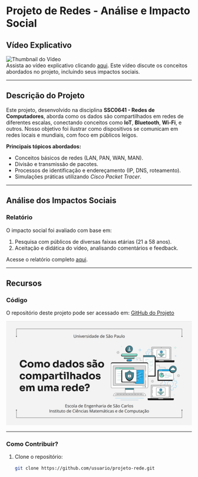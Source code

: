 # Projeto de Redes - Análise e Impacto Social

## Vídeo Explicativo

![Thumbnail do Vídeo](./thumbnail.jpg)  
Assista ao vídeo explicativo clicando [aqui](https://link-para-o-video.com). Este vídeo discute os conceitos abordados no projeto, incluindo seus impactos sociais.

---

## Descrição do Projeto

Este projeto, desenvolvido na disciplina **SSC0641 - Redes de Computadores**, aborda como os dados são compartilhados em redes de diferentes escalas, conectando conceitos como **IoT**, **Bluetooth**, **Wi-Fi**, e outros. Nosso objetivo foi ilustrar como dispositivos se comunicam em redes locais e mundiais, com foco em públicos leigos.

**Principais tópicos abordados:**
- Conceitos básicos de redes (LAN, PAN, WAN, MAN).
- Divisão e transmissão de pacotes.
- Processos de identificação e endereçamento (IP, DNS, roteamento).
- Simulações práticas utilizando *Cisco Packet Tracer*.

---

## Análise dos Impactos Sociais

### Relatório
O impacto social foi avaliado com base em:
1. Pesquisa com públicos de diversas faixas etárias (21 a 58 anos).
2. Aceitação e didática do vídeo, analisando comentários e feedback.

Acesse o relatório completo [aqui](./relatorio_projeto_02.pdf).

---

## Recursos

### Código
O repositório deste projeto pode ser acessado em:
[GitHub do Projeto](https://github.com/usuario/projeto-rede)

![Thumbnail](./thumbnail.png)

---

### Como Contribuir?
1. Clone o repositório:
   ```bash
   git clone https://github.com/usuario/projeto-rede.git
